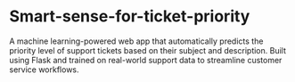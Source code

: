 # Smart-sense-for-ticket-priority
A machine learning-powered web app that automatically predicts the priority level of support tickets based on their subject and description. Built using Flask and trained on real-world support data to streamline customer service workflows.
